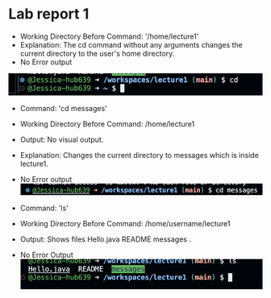 # Lab report 1

* Working Directory Before Command: '/home/lecture1'
* Explanation: The cd command without any arguments changes the current directory to the user's home directory.
* No Error output

![Alt text](first.png)

* Command: 'cd messages'
* Working Directory Before Command: /home/lecture1
* Output: No visual output.
* Explanation: Changes the current directory to messages which is inside lecture1.
* No Error output
  ![Alt text](third.png)


* Command: 'ls'
* Working Directory Before Command: /home/username/lecture1
* Output: Shows files Hello.java  README  messages .
* No Error Output
 ![Alt text](second.png)
